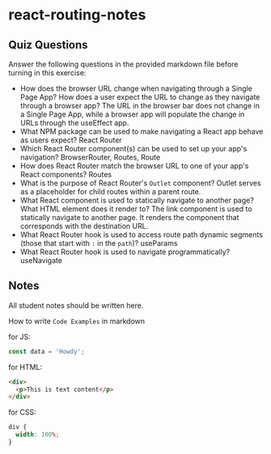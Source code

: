 # react-routing-notes

## Quiz Questions

Answer the following questions in the provided markdown file before turning in this exercise:

- How does the browser URL change when navigating through a Single Page App? How does a user expect the URL to change as they navigate through a browser app?
  The URL in the browser bar does not change in a Single Page App, while a browser app will populate the change in URLs through the useEffect app.
- What NPM package can be used to make navigating a React app behave as users expect?
  React Router
- Which React Router component(s) can be used to set up your app's navigation?
  BrowserRouter, Routes, Route
- How does React Router match the browser URL to one of your app's React components?
  Routes
- What is the purpose of React Router's `Outlet` component?
  Outlet serves as a placeholder for child routes within a parent route.
- What React component is used to statically navigate to another page? What HTML element does it render to?
  The link component is used to statically navigate to another page. It renders the component that corresponds with the destination URL.
- What React Router hook is used to access route path dynamic segments (those that start with `:` in the `path`)?
  useParams
- What React Router hook is used to navigate programmatically?
  useNavigate

## Notes

All student notes should be written here.

How to write `Code Examples` in markdown

for JS:

```javascript
const data = 'Howdy';
```

for HTML:

```html
<div>
  <p>This is text content</p>
</div>
```

for CSS:

```css
div {
  width: 100%;
}
```
